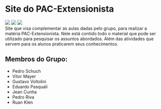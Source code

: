 # Site do PAC-Extensionista
<div>
  <img src="https://img.shields.io/badge/HTML5-E34F26?style=for-the-badge&logo=html5&logoColor=white">
  <img src="https://img.shields.io/badge/CSS3-1572B6?style=for-the-badge&logo=css3&logoColor=white">
  <img src="https://img.shields.io/badge/Figma-F24E1E?style=for-the-badge&logo=figma&logoColor=white">
</div>
Site que visa complementar as aulas dadas pelo grupo, para realizar a matéria PAC-Extensionista. Nele está contido todo o material que pode ser utilizado para pesquisar os assuntos abordados. Além das atividades que servem para os alunos praticarem seus conhecimentos.

## Membros do Grupo:
- Pedro Schuch
- Vitor Mayer
- Gustavo Voltolini
- Eduardo Pasquali
- Jean Cunha
- Pedro Riva
- Ruan Klen
